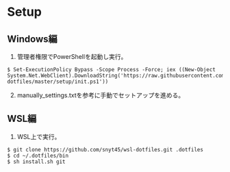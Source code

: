 # Setup
## Windows編
1. 管理者権限でPowerShellを起動し実行。
```
$ Set-ExecutionPolicy Bypass -Scope Process -Force; iex ((New-Object System.Net.WebClient).DownloadString('https://raw.githubusercontent.com/snyt45/windows10-dotfiles/master/setup/init.ps1'))
```

2. manually_settings.txtを参考に手動でセットアップを進める。

## WSL編
1. WSL上で実行。
```
$ git clone https://github.com/snyt45/wsl-dotfiles.git .dotfiles
$ cd ~/.dotfiles/bin
$ sh install.sh git
```

